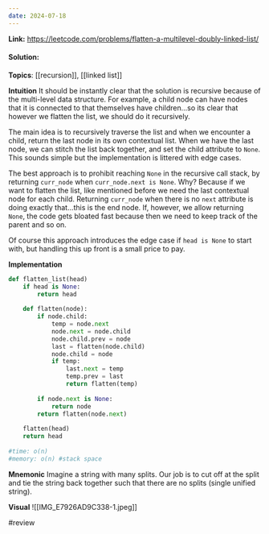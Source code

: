 ```yaml
---
date: 2024-07-18
---
```

**Link:** https://leetcode.com/problems/flatten-a-multilevel-doubly-linked-list/
#### Solution:

**Topics**: [[recursion]], [[linked list]]

**Intuition**
It should be instantly clear that the solution is recursive because of the multi-level data structure. For example, a child node can have nodes that it is connected to that themselves have children...so its clear that however we flatten the list, we should do it recursively. 

The main idea is to recursively traverse the list and when we encounter a child, return the last node in its own contextual list. When we have the last node, we can stitch the list back together, and set the child attribute to `None`. This sounds simple but the implementation is littered with edge cases. 

The best approach is to prohibit reaching `None` in the recursive call stack, by returning `curr_node` when `curr_node.next is None`. Why? Because if we want to flatten the list, like mentioned before we need the last contextual node for each child. Returning `curr_node` when there is no `next` attribute is doing exactly that...this is the end node. If, however, we allow returning `None`, the code gets bloated fast because then we need to keep track of the parent and so on. 

Of course this approach introduces the edge case if `head is None` to start with, but handling this up front is a small price to pay. 

**Implementation**
```python
def flatten_list(head)
	if head is None:
		return head
		
	def flatten(node):
		if node.child:
			temp = node.next
			node.next = node.child
			node.child.prev = node
			last = flatten(node.child)
			node.child = node
			if temp:
				last.next = temp
				temp.prev = last
				return flatten(temp)
				
		if node.next is None:
			return node
		return flatten(node.next)
		
	flatten(head)
	return head
			
#time: o(n)
#memory: o(n) #stack space
```

**Mnemonic**
Imagine a string with many splits. Our job is to cut off at the split and tie the string back together such that there are no splits (single unified string). 

**Visual** 
![[IMG_E7926AD9C338-1.jpeg]]

#review 


